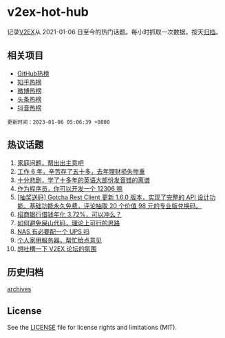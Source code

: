 # v2ex-hot-hub

 记录[V2EX](https://www.v2ex.com/)从 2021-01-06 日至今的热门话题。每小时抓取一次数据，按天[归档](archives)。
 
 ## 相关项目

- [GitHub热榜](https://github.com/lonnyzhang423/github-hot-hub)
- [知乎热榜](https://github.com/lonnyzhang423/zhihu-hot-hub)
- [微博热榜](https://github.com/lonnyzhang423/weibo-hot-hub)
- [头条热榜](https://github.com/lonnyzhang423/toutiao-hot-hub)
- [抖音热榜](https://github.com/lonnyzhang423/douyin-hot-hub)


 `更新时间：2023-01-06 05:06:39 +0800`

## 热议话题

1. [家庭问题，帮出出主意吧](https://www.v2ex.com/t/906669)
1. [工作 6 年，辛苦存了五十多，去年理财损失惨重](https://www.v2ex.com/t/906733)
1. [十分悲剧，学了十多年的英语大部份发音错的离谱](https://www.v2ex.com/t/906722)
1. [作为程序员，你可以开发一个 12306 嘛](https://www.v2ex.com/t/906691)
1. [[抽奖送码] Gotcha Rest Client 更新 1.6.0 版本，实现了完整的 API 设计功能。基础功能永久免费，评论抽取 20 个价值 98 元的专业版兑换码。](https://www.v2ex.com/t/906718)
1. [招商银行借钱年化 3.72%，可以冲么？](https://www.v2ex.com/t/906665)
1. [如何避免屎山代码，理论上可行的思路](https://www.v2ex.com/t/906667)
1. [NAS 有必要配一个 UPS 吗](https://www.v2ex.com/t/906654)
1. [个人家用服务器，帮忙给点意见](https://www.v2ex.com/t/906683)
1. [想吐槽一下 V2EX 论坛的氛围](https://www.v2ex.com/t/906841)

## 历史归档

[archives](archives)

## License

See the [LICENSE](LICENSE) file for license rights and limitations (MIT).
